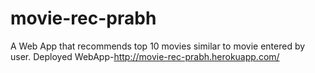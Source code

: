 # movie-rec-prabh
A Web App that recommends top 10 movies similar to movie entered by user.
Deployed WebApp-http://movie-rec-prabh.herokuapp.com/
